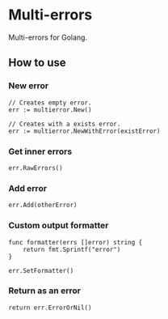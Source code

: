 # Multi-errors

Multi-errors for Golang.

## How to use

### New error

``` Golang
// Creates empty error.
err := multierror.New()

// Creates with a exists error.
err := multierror.NewWithError(existError)
```

### Get inner errors

``` Golang
err.RawErrors()
```

### Add error

``` Golang
err.Add(otherError)
```

### Custom output formatter

``` Golang
func formatter(errs []error) string {
    return fmt.Sprintf("error")
}

err.SetFormatter()
```

### Return as an error

``` Golang
return err.ErrorOrNil()
```
